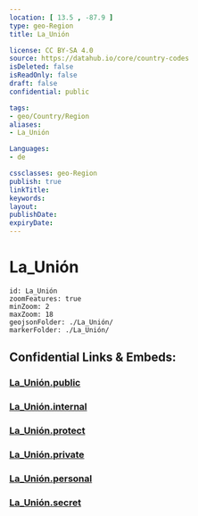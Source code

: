 ```yaml
---
location: [ 13.5 , -87.9 ] 
type: geo-Region
title: La_Unión

license: CC BY-SA 4.0
source: https://datahub.io/core/country-codes
isDeleted: false
isReadOnly: false
draft: false
confidential: public

tags:
- geo/Country/Region
aliases:
- La_Unión

Languages:
- de

cssclasses: geo-Region
publish: true
linkTitle: 
keywords: 
layout: 
publishDate: 
expiryDate: 
---
```


# La_Unión

```leaflet
id: La_Unión
zoomFeatures: true 
minZoom: 2 
maxZoom: 18
geojsonFolder: ./La_Unión/
markerFolder: ./La_Unión/
```


## Confidential Links & Embeds: 

### [La_Unión.public](/_public/\Earth\Continent\America~Central\El_Salvador\Departments~El_SalvadorLa_Unión.public.md) 

### [La_Unión.internal](/_internal/\Earth\Continent\America~Central\El_Salvador\Departments~El_SalvadorLa_Unión.internal.md) 

### [La_Unión.protect](/_protect/\Earth\Continent\America~Central\El_Salvador\Departments~El_SalvadorLa_Unión.protect.md) 

### [La_Unión.private](/_private/\Earth\Continent\America~Central\El_Salvador\Departments~El_SalvadorLa_Unión.private.md) 

### [La_Unión.personal](/_personal/\Earth\Continent\America~Central\El_Salvador\Departments~El_SalvadorLa_Unión.personal.md) 

### [La_Unión.secret](/_secret/\Earth\Continent\America~Central\El_Salvador\Departments~El_SalvadorLa_Unión.secret.md)

